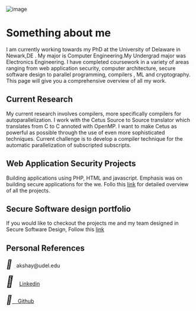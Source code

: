    ![image](https://user-images.githubusercontent.com/31522126/73979783-d8886f80-48fc-11ea-870c-7d60bae6ef26.png)


# Something about me

I am currently working towards my PhD at the University of Delaware in Newark,DE . My major is Computer Engineering.My Undergrad major was Electronics Engineering. I have completed coursework in a variety of areas ranging from web application security, computer architecture, secure software design to parallel programming, compilers , ML and cryptography. This page will give you a comprehensive overview of all my work.

## Current Research

My current research involves compilers, more specifically compilers for autoparallelization. I work with the Cetus Source to Source translator which translates from C to C annoted with OpenMP. I want to make Cetus as powerful as possible through the use of even more sophisticated techniques. Current challenge is to develop a compiler technique for the automatic parallelization of subscripted subscripts.

## Web Application Security Projects
Building applications using PHP, HTML and javascript. Emphasis was on building secure applications for the we. Follo this [link](http://webappsecurity.akshayud.me/) for detailed overview of all the projects.


## Secure Software design portfolio

If you would like to checkout the projects me and my team designed in Secure Software Design, Follow this [link](http://secure-software.akshayud.me/)

## Personal References

<head>
<link rel="stylesheet" href="https://cdnjs.cloudflare.com/ajax/libs/font-awesome/4.7.0/css/font-awesome.min.css"> 
</head>
<body>
<p>
<i style="font-size:24px" class="fa">&#xf0e0;</i> &nbsp;  akshay@udel.edu </p>
</body>


<head>
<meta name="viewport" content="width=device-width, initial-scale=1">
<link rel="stylesheet" href="https://cdnjs.cloudflare.com/ajax/libs/font-awesome/4.7.0/css/font-awesome.min.css">
</head>
<body>
<i style="font-size:30px" class="fa">&#xf08c;</i>&nbsp; &nbsp;
<a class="LI-simple-link" href='https://in.linkedin.com/in/akshay-bhosale-a0b5b1103?trk=profile-badge'>Linkedin</a><br /><br />
<i style="font-size:24px" class="fa">&#xf09b;</i><a href= 'https://github.com/akshay9594'>&nbsp;&nbsp;&nbsp;&nbsp;Github</a>
</body>
